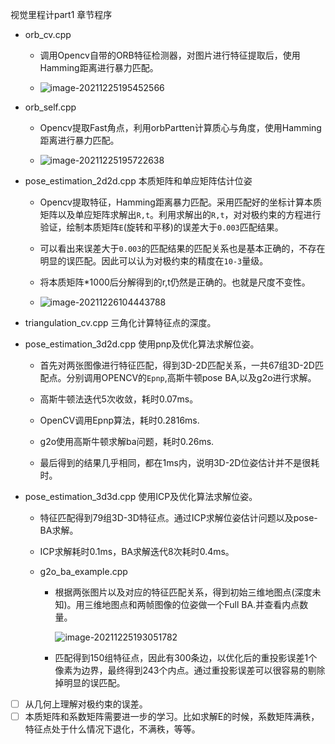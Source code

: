 视觉里程计part1 章节程序


- orb_cv.cpp


    - 调用Opencv自带的ORB特征检测器，对图片进行特征提取后，使用Hamming距离进行暴力匹配。


    - ![image-20211225195452566](https://tuchuang-1998.oss-accelerate.aliyuncs.com/Picgo/image-20211225195452566.png)



- orb_self.cpp


    - Opencv提取Fast角点，利用orbPartten计算质心与角度，使用Hamming距离进行暴力匹配。


    - ![image-20211225195722638](https://tuchuang-1998.oss-accelerate.aliyuncs.com/Picgo/image-20211225195722638.png)



- pose_estimation_2d2d.cpp  本质矩阵和单应矩阵估计位姿


    - Opencv提取特征，Hamming距离暴力匹配。采用匹配好的坐标计算本质矩阵以及单应矩阵求解出`R,t`。利用求解出的`R,t`，对对极约束的方程进行验证，绘制本质矩阵`E`(旋转和平移)的误差大于`0.003`匹配结果。


    - 可以看出来误差大于`0.003`的匹配结果的匹配关系也是基本正确的，不存在明显的误匹配。因此可以认为对极约束的精度在`10-3`量级。 


    - 将本质矩阵*1000后分解得到的r,t仍然是正确的。也就是尺度不变性。


    - ![image-20211226104443788](https://tuchuang-1998.oss-accelerate.aliyuncs.com/Picgo/image-20211226104443788.png)



- triangulation_cv.cpp 三角化计算特征点的深度。


- pose_estimation_3d2d.cpp 使用pnp及优化算法求解位姿。


    - 首先对两张图像进行特征匹配，得到3D-2D匹配关系，一共67组3D-2D匹配点。分别调用OPENCV的`Epnp`,高斯牛顿pose BA,以及g2o进行求解。


    - 高斯牛顿法迭代5次收敛，耗时0.07ms。


    - OpenCV调用Epnp算法，耗时0.2816ms.


    - g2o使用高斯牛顿求解ba问题，耗时0.26ms.


    - 最后得到的结果几乎相同，都在1ms内，说明3D-2D位姿估计并不是很耗时。



- pose_estimation_3d3d.cpp 使用ICP及优化算法求解位姿。


    - 特征匹配得到79组3D-3D特征点。通过ICP求解位姿估计问题以及pose-BA求解。


    - ICP求解耗时0.1ms，BA求解迭代8次耗时0.4ms。



  - g2o_ba_example.cpp


    - 根据两张图片以及对应的特征匹配关系，得到初始三维地图点(深度未知)。用三维地图点和两帧图像的位姿做一个Full BA.并查看内点数量。
    
      ![image-20211225193051782](https://tuchuang-1998.oss-accelerate.aliyuncs.com/Picgo/image-20211225193051782.png)



    - 匹配得到150组特征点，因此有300条边，以优化后的重投影误差1个像素为边界，最终得到243个内点。通过重投影误差可以很容易的剔除掉明显的误匹配。






- [ ] 从几何上理解对极约束的误差。
- [ ] 本质矩阵和系数矩阵需要进一步的学习。比如求解E的时候，系数矩阵满秩，特征点处于什么情况下退化，不满秩，等等。
